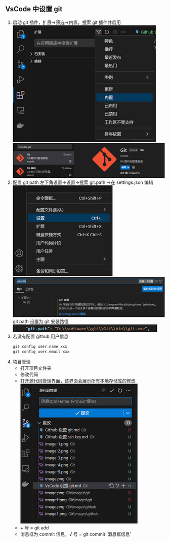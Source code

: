 ## VsCode 中设置 git

1. 启动 git 插件，扩展->筛选->内置，搜索 git 插件并启用
    ![Alt text](images/vscode/image.png)
    ![Alt text](images/vscode/image-1.png)
2. 配置 git path
    左下角设置->设置->搜索 git.path ->在 settings.json 编辑
    ![Alt text](images/vscode/image-2.png)
    ![Alt text](images/vscode/image-3.png)
    git path 设置为 git 安装路径
    ![Alt text](images/vscode/image-4.png)
3. 若没有配置 github 用户信息
    ```shell
    git config user.name xxx
    git config user.email xxx
    ```
4. 项目管理
    - 打开项目文件夹
    - 修改代码
    - 打开源代码管理界面，该界面会展示所有本地存储库的修改
        ![Alt text](images/vscode/image-5.png)
    - \+ 号 = git add  
    - 消息框为 commit 信息，√ 号 = git commit '消息框信息'
